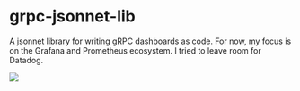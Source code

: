 # grpc-jsonnet-lib

A jsonnet library for writing gRPC dashboards as code.
For now, my focus is on the Grafana and Prometheus ecosystem.
I tried to leave room for Datadog.

![](https://www.google-analytics.com/collect?v=1&tid=UA-172921913-1&cid=555&t=pageview&ec=repo&ea=open&dp=%2Fgrpc-jsonnet-lib&dt=%2Fgrpc-jsonnet-lib)
